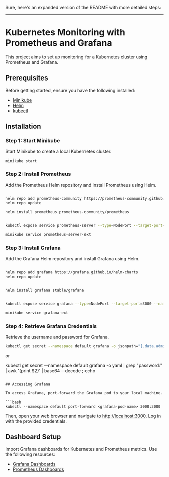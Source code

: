 Sure, here's an expanded version of the README with more detailed steps:

---

# Kubernetes Monitoring with Prometheus and Grafana

This project aims to set up monitoring for a Kubernetes cluster using Prometheus and Grafana.

## Prerequisites

Before getting started, ensure you have the following installed:

- [Minikube](https://minikube.sigs.k8s.io/docs/start/)
- [Helm](https://helm.sh/docs/intro/install/)
- [kubectl](https://kubernetes.io/docs/tasks/tools/install-kubectl/)

## Installation

### Step 1: Start Minikube

Start Minikube to create a local Kubernetes cluster.

```bash
minikube start
```

### Step 2: Install Prometheus

Add the Prometheus Helm repository and install Prometheus using Helm.

```bash

helm repo add prometheus-community https://prometheus-community.github.io/helm-charts
helm repo update

helm install prometheus prometheus-community/prometheus


kubectl expose service prometheus-server --type=NodePort --target-port=9090 --name=prometheus-server-ext

minikube service prometheus-server-ext
```

### Step 3: Install Grafana

Add the Grafana Helm repository and install Grafana using Helm.

```bash

helm repo add grafana https://grafana.github.io/helm-charts
helm repo update


helm install grafana stable/grafana


kubectl expose service grafana --type=NodePort --target-port=3000 --name=grafana-ext

minikube service grafana-ext
```

### Step 4: Retrieve Grafana Credentials

Retrieve the username and password for Grafana.

```bash
kubectl get secret --namespace default grafana -o jsonpath="{.data.admin-password}" | base64 --decode ; echo
```

or

kubectl get secret --namespace default grafana -o yaml | grep "password:" | awk '{print $2}' | base64 --decode ; echo
```

## Accessing Grafana

To access Grafana, port-forward the Grafana pod to your local machine.

```bash
kubectl --namespace default port-forward <grafana-pod-name> 3000:3000
```

Then, open your web browser and navigate to [http://localhost:3000](http://localhost:3000). Log in with the provided credentials.

## Dashboard Setup

Import Grafana dashboards for Kubernetes and Prometheus metrics. Use the following resources:

- [Grafana Dashboards](https://grafana.com/grafana/dashboards)
- [Prometheus Dashboards](https://prometheus.io/docs/visualization/grafana/)



